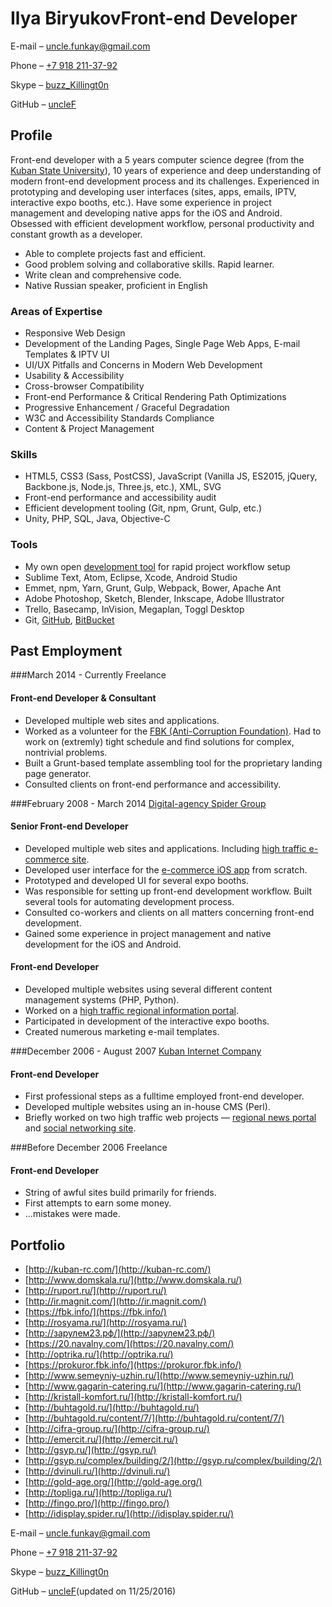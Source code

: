 # Ilya BiryukovFront-end Developer

E-mail – [uncle.funkay@gmail.com](mailto:uncle.funkay@gmail.com?subject=Regarding%20Resume)

Phone – [+7 918 211-37-92](tel:+79182113792)

Skype – [buzz_Killingt0n](skype:buzz_Killingt0n?chat)

GitHub – [uncleF](https://github.com/uncleF)

## Profile

Front-end developer with a 5 years computer science degree (from the [Kuban State University](http://www.kubsu.ru/en/)), 10 years of experience and deep understanding of modern front-end development process and its challenges. Experienced in prototyping and developing user interfaces (sites, apps, emails, IPTV, interactive expo booths, etc.). Have some experience in project management and developing native apps for the iOS and Android. Obsessed with efficient development workflow, personal productivity and constant growth as a developer.

*   Able to complete projects fast and efficient.
*   Good problem solving and collaborative skills. Rapid learner.
*   Write clean and comprehensive code.
*   Native Russian speaker, proficient in English

### Areas of Expertise

*   Responsive Web Design
*   Development of the Landing Pages, Single Page Web Apps, E-mail Templates & IPTV UI
*   UI/UX Pitfalls and Concerns in Modern Web Development
*   Usability & Accessibility
*   Cross-browser Compatibility
*   Front-end Performance & Critical Rendering Path Optimizations
*   Progressive Enhancement / Graceful Degradation
*   W3C and Accessibility Standards Compliance
*   Content & Project Management

### Skills

*   HTML5, CSS3 (Sass, PostCSS), JavaScript (Vanilla JS, ES2015, jQuery, Backbone.js, Node.js, Three.js, etc.), XML, SVG
*   Front-end performance and accessibility audit
*   Efficient development tooling (Git, npm, Grunt, Gulp, etc.)
*   Unity, PHP, SQL, Java, Objective-C

### Tools

*   My own open [development tool](https://github.com/uncleF/TemplateX) for rapid project workflow setup
*   Sublime Text, Atom, Eclipse, Xcode, Android Studio
*   Emmet, npm, Yarn, Grunt, Gulp, Webpack, Bower, Apache Ant
*   Adobe Photoshop, Sketch, Blender, Inkscape, Adobe Illustrator
*   Trello, Basecamp, InVision, Megaplan, Toggl Desktop
*   Git, [GitHub](https://github.com/), [BitBucket](https://bitbucket.org/)

## Past Employment

###March 2014 - Currently Freelance

#### Front-end Developer & Consultant

*   Developed multiple web sites and applications.
*   Worked as a volunteer for the [FBK (Anti-Corruption Foundation)](http://fbk.info/). Had to work on (extremly) tight schedule and find solutions for complex, nontrivial problems.
*   Built a Grunt-based template assembling tool for the proprietary landing page generator.
*   Consulted clients on front-end performance and accessibility.

###February 2008 - March 2014 [Digital-agency Spider Group](http://spider.ru/en/)

#### Senior Front-end Developer

*   Developed multiple web sites and applications. Including [high traffic e-commerce site](http://topliga.ru/).
*   Developed user interface for the [e-commerce iOS app](https://itunes.apple.com/us/app/fingo.-furniture.-try-before/id567070760?mt=8) from scratch.
*   Prototyped and developed UI for several expo booths.
*   Was responsible for setting up front-end development workflow. Built several tools for automating development process.
*   Consulted co-workers and clients on all matters concerning front-end development.
*   Gained some experience in project management and native development for the iOS and Android.

#### Front-end Developer

*   Developed multiple websites using several different content management systems (PHP, Python).
*   Worked on a [high traffic regional information portal](http://www.kuban.ru/).
*   Participated in development of the interactive expo booths.
*   Created numerous marketing e-mail templates.

###December 2006 - August 2007 [Kuban Internet Company](http://kubic.ru/)

#### Front-end Developer

*   First professional steps as a fulltime employed front-end developer.
*   Developed multiple websites using an in-house CMS (Perl).
*   Briefly worked on two high traffic web projects — [regional news portal](http://www.yuga.ru/) and [social networking site](http://www.diary.ru/).

###Before December 2006 Freelance

#### Front-end Developer

*   String of awful sites build primarily for friends.
*   First attempts to earn some money.
*   ...mistakes were made.

## Portfolio

*   [http://kuban-rc.com/](http://kuban-rc.com/)
*   [http://www.domskala.ru/](http://www.domskala.ru/)
*   [http://ruport.ru/](http://ruport.ru/)
*   [http://ir.magnit.com/](http://ir.magnit.com/)
*   [https://fbk.info/](https://fbk.info/)
*   [http://rosyama.ru/](http://rosyama.ru/)
*   [http://зарулем23.рф/](http://зарулем23.рф/)
*   [https://20.navalny.com/](https://20.navalny.com/)
*   [http://optrika.ru/](http://optrika.ru/)
*   [https://prokuror.fbk.info/](https://prokuror.fbk.info/)
*   [http://www.semeyniy-uzhin.ru/](http://www.semeyniy-uzhin.ru/)
*   [http://www.gagarin-catering.ru/](http://www.gagarin-catering.ru/)
*   [http://kristall-komfort.ru/](http://kristall-komfort.ru/)
*   [http://buhtagold.ru/](http://buhtagold.ru/)
*   [http://buhtagold.ru/content/7/](http://buhtagold.ru/content/7/)
*   [http://cifra-group.ru/](http://cifra-group.ru/)
*   [http://emercit.ru/](http://emercit.ru/)
*   [http://gsyp.ru/](http://gsyp.ru/)
*   [http://gsyp.ru/complex/building/2/](http://gsyp.ru/complex/building/2/)
*   [http://dvinuli.ru/](http://dvinuli.ru/)
*   [http://gold-age.org/](http://gold-age.org/)
*   [http://topliga.ru/](http://topliga.ru/)
*   [http://fingo.pro/](http://fingo.pro/)
*   [http://idisplay.spider.ru/](http://idisplay.spider.ru/)

E-mail – [uncle.funkay@gmail.com](mailto:uncle.funkay@gmail.com?subject=Regarding%20Resume)

Phone – [+7 918 211-37-92](tel:+79182113792)

Skype – [buzz_Killingt0n](skype:buzz_Killingt0n?chat)

GitHub – [uncleF](https://github.com/uncleF)(updated on 11/25/2016)